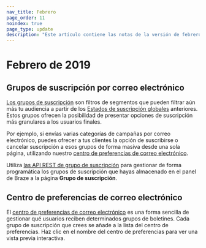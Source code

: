 ```yaml
---
nav_title: Febrero
page_order: 11
noindex: true
page_type: update
description: "Este artículo contiene las notas de la versión de febrero de 2019."
---
```

# Febrero de 2019

## Grupos de suscripción por correo electrónico

[Los grupos de suscripción]({{site.baseurl}}/user_guide/message_building_by_channel/email/managing_user_subscriptions/#subscription-groups) son filtros de segmentos que pueden filtrar aún más tu audiencia a partir de los [Estados de suscripción globales]({{site.baseurl}}/user_guide/message_building_by_channel/email/managing_user_subscriptions/) anteriores. Estos grupos ofrecen la posibilidad de presentar opciones de suscripción más granulares a los usuarios finales.

Por ejemplo, si envías varias categorías de campañas por correo electrónico, puedes ofrecer a tus clientes la opción de suscribirse o cancelar suscripción a esos grupos de forma masiva desde una sola página, utilizando nuestro [centro de preferencias de correo electrónico](#email-preference-center).

Utiliza [las API REST de grupo de suscripción]({{site.baseurl}}/developer_guide/rest_api/subscription_group_api/) para gestionar de forma programática los grupos de suscripción que hayas almacenado en el panel de Braze a la página **Grupo de suscripción**.

## Centro de preferencias de correo electrónico

El [centro de preferencias de correo electrónico]({{site.baseurl}}/user_guide/message_building_by_channel/email/managing_user_subscriptions/#email-preference-center) es una forma sencilla de gestionar qué usuarios reciben determinados grupos de boletines. Cada grupo de suscripción que crees se añade a la lista del centro de preferencias. Haz clic en el nombre del centro de preferencias para ver una vista previa interactiva.

